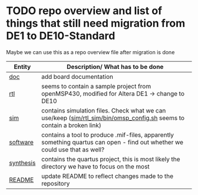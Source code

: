 # TODO repo overview and list of things that still need migration from DE1 to DE10-Standard
Maybe we can use this as a repo overview file after migration is done

| Entity | Description/ What has to be done |
| ------ | -------------------------------- |
| [doc](doc) | add board documentation |
| [rtl](rtl) | seems to contain a sample project from openMSP430, modified for Altera DE1 -> change to DE10 |
| [sim](sim) | contains simulation files. Check what we can use/keep ([sim/rtl_sim/bin/omsp_config.sh](sim/rtl_sim/bin/omsp_config.sh) seems to contain a broken link) |
| [software](software) | contains a tool to produce .mif-files, apparently something quartus can open - find out whether we could use that as well? |
| [synthesis](synthesis) | contains the quartus project, this is most likely the directory we have to focus on the most |
| [README](README) | update README to reflect changes made to the repository |
